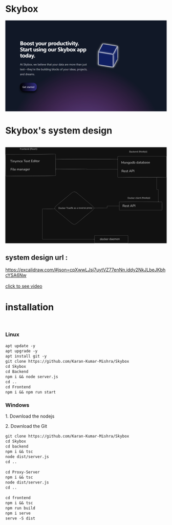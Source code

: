 <h1>Skybox</h1>

<img src="./Frontend/src/assets/Skybox.ico">
<br>

<h1>Skybox's system design</h1>
<br>
<img src="./Frontend/src/assets/SystemDesign.png">
<br>

<h2>system design url :</h2>
<a href="https://excalidraw.com/#json=cpXwwLJsj7uytVZ77enNn,iddy2NkJLbeJKbhcYSA6Nw">https://excalidraw.com/#json=cpXwwLJsj7uytVZ77enNn,iddy2NkJLbeJKbhcYSA6Nw</a>
<br>
<br>
<!-- <h1>Video</h1>
<br>
<video width="640" height="360" controls autoplay  poster="./frontend/src/assets/hoststream.ico">
  <source src="https://dms.licdn.com/playlist/vid/v2/D5605AQHeuhsbmxbnAQ/mp4-640p-30fp-crf28/B56ZfoBzTJGQB0-/0/1751944819523?e=2147483647&v=beta&t=ouDdju0FTcX8bwYMcgMkyk022mTUDcl0C5PxEwIt4O0" type="video/mp4"> -->

</video>
<a href="https://www.linkedin.com/posts/karan-mishra-892970247_linkedin-webdevelopment-microservices-activity-7348189202607456256-Ybic?utm_source=share&utm_medium=member_android&rcm=ACoAAD0wV-4BEpn8pUjq9KIZVz7Q-9jy9Zwbz-8">click to see video </a>
<h1>installation</h1>
<br>
<h3>Linux</h3>

```
apt update -y
apt upgrade -y
apt install git -y
git clone https://github.com/Karan-Kumar-Mishra/Skybox
cd Skybox
cd Backend 
npm i && node server.js
cd .. 
cd Frontend
npm i && npm run start

```

<h3>Windows</h3>

<p>1. Download the nodejs </p>
<p>2. Download the Git </p>

```
git clone https://github.com/Karan-Kumar-Mishra/Skybox
cd Skybox
cd backend
npm i && tsc
node dist/server.js
cd ..

cd Proxy-Server
npm i && tsc
node dist/server.js
cd ..

cd frontend
npm i && tsc
npm run build
npm i serve
serve -S dist

```
<!-- 
<h4>Dokcer </h4>

```
git clone https://github.com/Karan-Kumar-Mishra/Hoststream.git
cd Hoststream
docker-compose up

``` -->